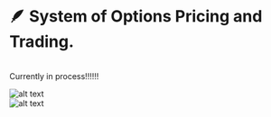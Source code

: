 # :feather: System of Options Pricing and Trading.



\
Currently in process!!!!!!



![alt text](https://coincodex.com/en/resources/images//admin/news/best-binary-options/stocks.jpg:resizeboxcropjpg?1050x590)
\
![alt text](https://h2.gifposter.com/bingImages/FalcoPeregrinus_EN-US12306031452_1920x1080.jpg)



